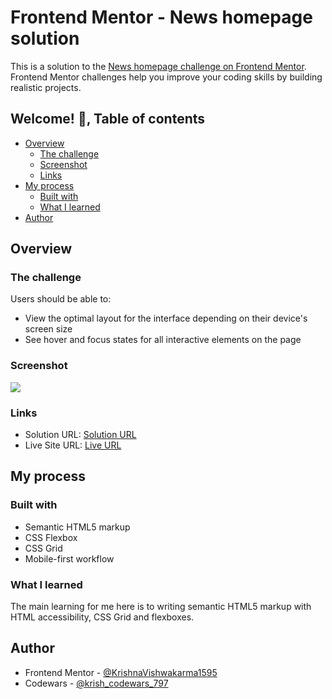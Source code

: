# Frontend Mentor - News homepage solution

This is a solution to the [News homepage challenge on Frontend Mentor](https://www.frontendmentor.io/challenges/news-homepage-H6SWTa1MFl). Frontend Mentor challenges help you improve your coding skills by building realistic projects. 

## Welcome! 👋, Table of contents

- [Overview](#overview)
  - [The challenge](#the-challenge)
  - [Screenshot](#screenshot)
  - [Links](#links)
- [My process](#my-process)
  - [Built with](#built-with)
  - [What I learned](#what-i-learned)  
- [Author](#author)

## Overview

### The challenge

Users should be able to:

- View the optimal layout for the interface depending on their device's screen size
- See hover and focus states for all interactive elements on the page

### Screenshot

![](./screenshot-dark-default.png)

### Links

- Solution URL: [Solution URL](https://www.frontendmentor.io/solutions/responsive-theme-based-social-media-dashboard-with-theme-switcher-BFDBSNOmmu)
- Live Site URL: [Live URL](https://krishnavishwakarma1595.github.io/frontend-mentor/Junior/social-media-dashboard-with-theme-switcher/)

## My process

### Built with

- Semantic HTML5 markup
- CSS Flexbox
- CSS Grid
- Mobile-first workflow

### What I learned

The main learning for me here is to writing semantic HTML5 markup with HTML accessibility, CSS Grid and flexboxes.

## Author

- Frontend Mentor - [@KrishnaVishwakarma1595](https://www.frontendmentor.io/profile/KrishnaVishwakarma1595)
- Codewars - [@krish_codewars_797](https://www.codewars.com/users/krish_codewars_797)